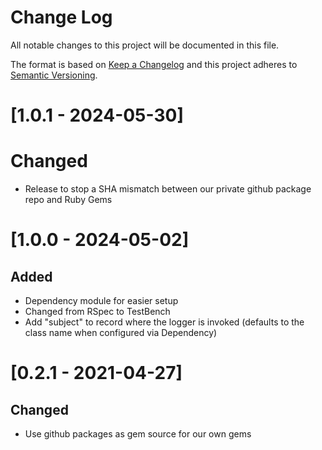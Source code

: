 # Change Log
All notable changes to this project will be documented in this file.

The format is based on [Keep a Changelog](http://keepachangelog.com/)
and this project adheres to [Semantic Versioning](http://semver.org/).

# [1.0.1 - 2024-05-30]
# Changed
- Release to stop a SHA mismatch between our private github package repo and Ruby Gems

# [1.0.0 - 2024-05-02]
## Added
- Dependency module for easier setup
- Changed from RSpec to TestBench
- Add "subject" to record where the logger is invoked (defaults to the class
  name when configured via Dependency)

# [0.2.1 - 2021-04-27]
## Changed
- Use github packages as gem source for our own gems
